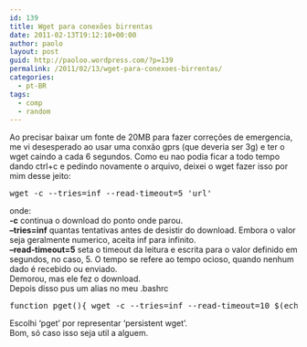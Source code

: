 ```yaml
---
id: 139
title: Wget para conexões birrentas
date: 2011-02-13T19:12:10+00:00
author: paolo
layout: post
guid: http://paoloo.wordpress.com/?p=139
permalink: /2011/02/13/wget-para-conexoes-birrentas/
categories:
  - pt-BR
tags:
  - comp
  - random
---
```

Ao precisar baixar um fonte de 20MB para fazer correções de emergencia, me vi desesperado ao usar uma conxão gprs (que deveria ser 3g) e ter o wget caindo a cada 6 segundos. Como eu nao podia ficar a todo tempo dando ctrl+c e pedindo novamente o arquivo, deixei o wget fazer isso por mim desse jeito:

<pre class="brush: bash; title: ; notranslate" title="">wget -c --tries=inf --read-timeout=5 'url'
</pre>

onde:  
**-c** continua o download do ponto onde parou.  
**&#8211;tries=inf** quantas tentativas antes de desistir do download. Embora o valor seja geralmente numerico, aceita inf para infinito.  
**&#8211;read-timeout=5** seta o timeout da leitura e escrita para o valor definido em segundos, no caso, 5. O tempo se refere ao tempo ocioso, quando nenhum dado é recebido ou enviado.  
Demorou, mas ele fez o download.  
Depois disso pus um alias no meu .bashrc

<pre class="brush: bash; title: ; notranslate" title="">function pget(){ wget -c --tries=inf --read-timeout=10 $(echo $*) ; }
</pre>

Escolhi &#8216;pget&#8217; por representar &#8216;persistent wget&#8217;.  
Bom, só caso isso seja util a alguem.